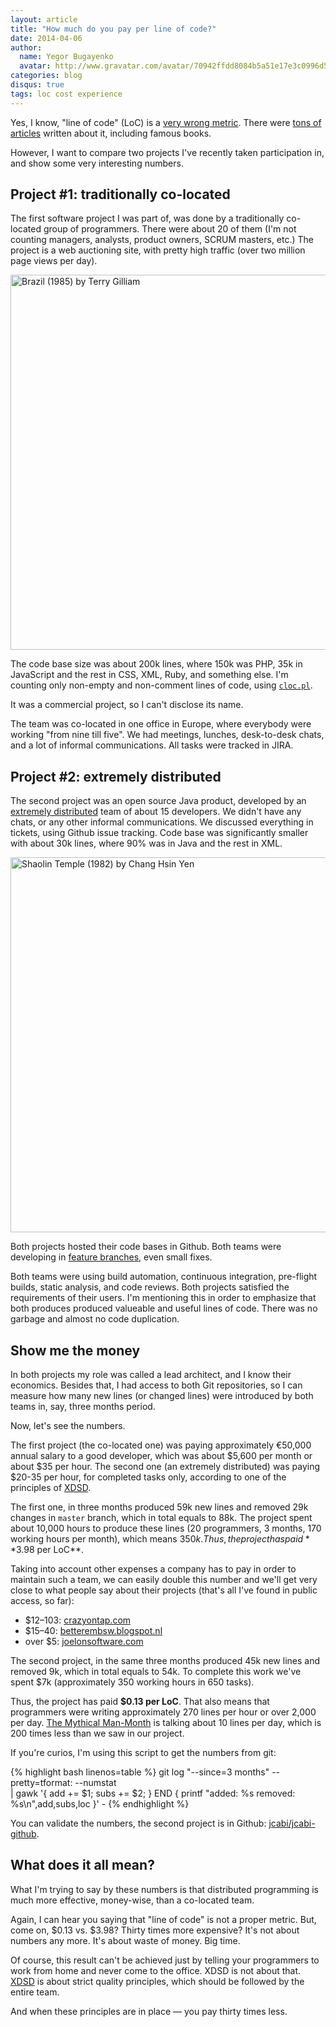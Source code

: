 ```yaml
---
layout: article
title: "How much do you pay per line of code?"
date: 2014-04-06
author:
  name: Yegor Bugayenko
  avatar: http://www.gravatar.com/avatar/70942ffdd8084b5a51e17e3c0996d53c?s=300
categories: blog
disqus: true
tags: loc cost experience
---
```


Yes, I know, "line of code" (LoC)
is a [very wrong metric](http://stackoverflow.com/questions/966800/mythical-man-month-10-lines-per-developer-day-how-close-on-large-projects).
There were [tons of articles](http://blog.codinghorror.com/diseconomies-of-scale-and-lines-of-code/)
written about it, including famous books.

However, I want to compare two projects I've recently taken participation in,
and show some very interesting numbers.

## Project #1: traditionally co-located

The first software project I was part of,
was done by a traditionally co-located group of programmers.
There were about 20 of them (I'm not counting managers, analysts,
product owners, SCRUM masters, etc.) The project is a web auctioning site, with
pretty high traffic (over two million page views per day).

<p><img src="http://img.xdsd.org/2014/04/brazil-crowded-office.jpg"
  style="width: 600px;"
  alt="Brazil (1985) by Terry Gilliam"/></p>

The code base size was about 200k lines, where 150k was PHP, 35k in JavaScript and the
rest in CSS, XML, Ruby, and something else. I'm counting only non-empty and
non-comment lines of code, using
[`cloc.pl`](http://cloc.sourceforge.net/).

It was a commercial project, so I can't disclose its name.

The team was co-located in one office in Europe, where everybody were
working "from nine till five". We had meetings, lunches, desk-to-desk chats,
and a lot of informal communications. All tasks were tracked in JIRA.

## Project #2: extremely distributed

The second project was an open source Java product, developed by an
[extremely distributed](http://www.xdsd.org)
team of about 15 developers. We didn't have any chats, or
any other informal communications. We discussed everything in
tickets, using Github issue tracking. Code base was significantly smaller
with about 30k lines, where 90% was in Java and the rest in XML.

<p><img src="http://img.xdsd.org/2014/04/shaolin-temple-jet-li.jpg"
  style="width: 600px;"
  alt="Shaolin Temple (1982) by Chang Hsin Yen"/></p>

Both projects hosted their code bases in Github. Both teams
were developing in [feature branches](http://martinfowler.com/bliki/FeatureBranch.html),
even small fixes.

Both teams were using build automation, continuous integration, pre-flight
builds, static analysis, and code reviews. Both projects satisfied
the requirements of their users. I'm mentioning this in order to emphasize
that both produces produced valueable and useful lines of code. There was
no garbage and almost no code duplication.

## Show me the money

In both projects my role was called a lead architect, and I know their
economics. Besides that, I had access to both Git repositories, so I
can measure how many new lines (or changed lines) were introduced by both
teams in, say, three months period.

Now, let's see the numbers.

The first project (the co-located one) was paying approximately &euro;50,000
annual salary to a good developer, which was about $5,600 per month
or about $35 per hour. The second one (an extremely distributed)
was paying $20-35 per hour, for completed tasks only, according to one of
the principles of [XDSD](http://www.xdsd.org).

The first one, in three months produced 59k new lines and removed
29k changes in `master` branch, which in total equals to 88k. The
project spent about 10,000 hours to produce these lines
(20 programmers, 3 months, 170 working hours per month), which means $350k.
Thus, the project has paid **$3.98 per LoC**.

Taking into account other expenses a company has to pay in order to
maintain such a team, we can easily double this number and we'll get
very close to what people say about their projects
(that's all I've found in public access, so far):

 * $12&ndash;103: [crazyontap.com](http://www.crazyontap.com/topic.php?TopicId=242135)
 * $15&ndash;40: [betterembsw.blogspot.nl](http://betterembsw.blogspot.nl/2010/10/embedded-software-costs-15-40-per-line.html)
 * over $5: [joelonsoftware.com](http://discuss.joelonsoftware.com/default.asp?biz.5.467536.25)

The second project, in the same three months produced 45k new lines and removed 9k, which
in total equals to 54k. To complete this work we've spent $7k
(approximately 350 working hours in 650 tasks).

Thus, the project has paid **$0.13 per LoC**. That also means
that programmers were writing approximately 270 lines per hour
or over 2,000 per day.
[The Mythical Man-Month](http://en.wikipedia.org/wiki/The_Mythical_Man-Month)
is talking about 10 lines per day, which is 200 times
less than we saw in our project.

If you're curios, I'm using this script to get the numbers from git:

{% highlight bash linenos=table %}
git log "--since=3 months" --pretty=tformat: --numstat \
  | gawk '{ add += $1; subs += $2; } END { printf "added: %s removed: %s\n",add,subs,loc }' -
{% endhighlight %}

You can validate the numbers, the second project is in Github:
[jcabi/jcabi-github](https://github.com/jcabi/jcabi-github).

## What does it all mean?

What I'm trying to say by these numbers is that distributed
programming is much more effective, money-wise, than a co-located team.

Again, I can hear you saying that "line of code" is not a proper metric.
But, come on, $0.13 vs. $3.98? Thirty times more expensive? It's not about
numbers any more. It's about waste of money. Big time.

Of course, this result can't be achieved just by telling your programmers
to work from home and never come to the office. XDSD is not about that.
[XDSD](http://www.xdsd.org) is about strict quality principles, which should
be followed by the entire team.

And when these principles are in place &mdash; you pay thirty times less.
